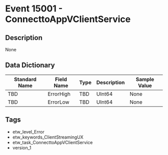 # Event 15001 - ConnecttoAppVClientService

## Description
None

## Data Dictionary
|Standard Name|Field Name|Type|Description|Sample Value|
|---|---|---|---|---|
|TBD|ErrorHigh|TBD|UInt64|None|None|
|TBD|ErrorLow|TBD|UInt64|None|None|

## Tags
* etw_level_Error
* etw_keywords_ClientStreamingUX
* etw_task_ConnecttoAppVClientService
* version_1